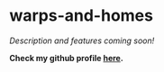 # warps-and-homes
_Description and features coming soon!_

**Check my github profile [here](https://github.com/AwayAllay).**

